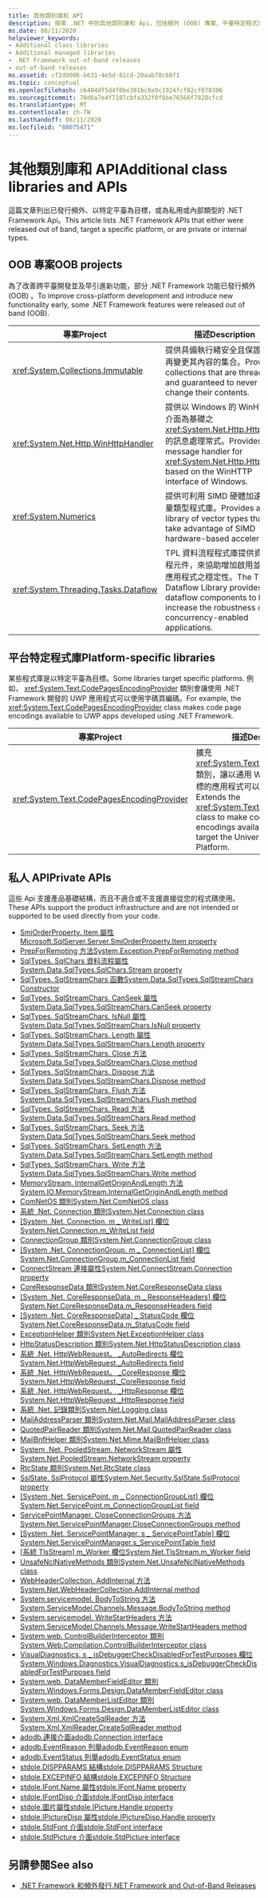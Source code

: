 ```yaml
---
title: 其他類別庫和 API
description: 探索 .NET 中的其他類別庫和 Api，包括頻外 (OOB) 專案、平臺特定程式庫，以及私用 Api。
ms.date: 08/11/2020
helpviewer_keywords:
- Additional class libraries
- Additional managed libraries
- .NET Framework out-of-band releases
- out-of-band releases
ms.assetid: cf2d9006-b631-4e5d-81cd-20aab78c60f1
ms.topic: conceptual
ms.openlocfilehash: c6404df5d4f0be381bc0a9c1924fcf82cf078306
ms.sourcegitcommit: 70d6a7e4f7187cbfa332f0f8be76566f7828cfcd
ms.translationtype: MT
ms.contentlocale: zh-TW
ms.lasthandoff: 08/11/2020
ms.locfileid: "88075471"
---
```

# <a name="additional-class-libraries-and-apis"></a><span data-ttu-id="bae7e-103">其他類別庫和 API</span><span class="sxs-lookup"><span data-stu-id="bae7e-103">Additional class libraries and APIs</span></span>

<span data-ttu-id="bae7e-104">這篇文章列出已發行頻外、以特定平臺為目標，或為私用或內部類型的 .NET Framework Api。</span><span class="sxs-lookup"><span data-stu-id="bae7e-104">This article lists .NET Framework APIs that either were released out of band, target a specific platform, or are private or internal types.</span></span>

## <a name="oob-projects"></a><span data-ttu-id="bae7e-105">OOB 專案</span><span class="sxs-lookup"><span data-stu-id="bae7e-105">OOB projects</span></span>

<span data-ttu-id="bae7e-106">為了改善跨平臺開發並及早引進新功能，部分 .NET Framework 功能已發行頻外 (OOB) 。</span><span class="sxs-lookup"><span data-stu-id="bae7e-106">To improve cross-platform development and introduce new functionality early, some .NET Framework features were released out of band (OOB).</span></span>

| <span data-ttu-id="bae7e-107">專案</span><span class="sxs-lookup"><span data-stu-id="bae7e-107">Project</span></span> | <span data-ttu-id="bae7e-108">描述</span><span class="sxs-lookup"><span data-stu-id="bae7e-108">Description</span></span> |  
| ------- | ----------- |  
| <xref:System.Collections.Immutable> | <span data-ttu-id="bae7e-109">提供具備執行緒安全且保證不會再變更其內容的集合。</span><span class="sxs-lookup"><span data-stu-id="bae7e-109">Provides collections that are thread safe and guaranteed to never change their contents.</span></span> |
| <xref:System.Net.Http.WinHttpHandler> | <span data-ttu-id="bae7e-110">提供以 Windows 的 WinHTTP 介面為基礎之 <xref:System.Net.Http.HttpClient> 的訊息處理常式。</span><span class="sxs-lookup"><span data-stu-id="bae7e-110">Provides a message handler for <xref:System.Net.Http.HttpClient> based on the WinHTTP interface of Windows.</span></span> |
| <xref:System.Numerics> | <span data-ttu-id="bae7e-111">提供可利用 SIMD 硬體加速的向量類型程式庫。</span><span class="sxs-lookup"><span data-stu-id="bae7e-111">Provides a library of vector types that can take advantage of SIMD hardware-based acceleration.</span></span>|
| <xref:System.Threading.Tasks.Dataflow> | <span data-ttu-id="bae7e-112">TPL 資料流程程式庫提供資料流程元件，來協助增加啟用並行的應用程式之穩定性。</span><span class="sxs-lookup"><span data-stu-id="bae7e-112">The TPL Dataflow Library provides dataflow components to help increase the robustness of concurrency-enabled applications.</span></span> |  

## <a name="platform-specific-libraries"></a><span data-ttu-id="bae7e-113">平台特定程式庫</span><span class="sxs-lookup"><span data-stu-id="bae7e-113">Platform-specific libraries</span></span>

<span data-ttu-id="bae7e-114">某些程式庫是以特定平臺為目標。</span><span class="sxs-lookup"><span data-stu-id="bae7e-114">Some libraries target specific platforms.</span></span> <span data-ttu-id="bae7e-115">例如， <xref:System.Text.CodePagesEncodingProvider> 類別會讓使用 .NET Framework 開發的 UWP 應用程式可以使用字碼頁編碼。</span><span class="sxs-lookup"><span data-stu-id="bae7e-115">For example, the <xref:System.Text.CodePagesEncodingProvider> class makes code page encodings available to UWP apps developed using .NET Framework.</span></span>
  
| <span data-ttu-id="bae7e-116">專案</span><span class="sxs-lookup"><span data-stu-id="bae7e-116">Project</span></span> | <span data-ttu-id="bae7e-117">描述</span><span class="sxs-lookup"><span data-stu-id="bae7e-117">Description</span></span> |  
| ------- | ----------- |  
| <xref:System.Text.CodePagesEncodingProvider> | <span data-ttu-id="bae7e-118">擴充 <xref:System.Text.EncodingProvider> 類別，讓以通用 Windows 平臺為目標的應用程式可以使用字碼頁編碼。</span><span class="sxs-lookup"><span data-stu-id="bae7e-118">Extends the <xref:System.Text.EncodingProvider> class to make code page encodings available to apps that target the Universal Windows Platform.</span></span> |  
  
## <a name="private-apis"></a><span data-ttu-id="bae7e-119">私人 API</span><span class="sxs-lookup"><span data-stu-id="bae7e-119">Private APIs</span></span>  

<span data-ttu-id="bae7e-120">這些 Api 支援產品基礎結構，而且不適合或不支援直接從您的程式碼使用。</span><span class="sxs-lookup"><span data-stu-id="bae7e-120">These APIs support the product infrastructure and are not intended or supported to be used directly from your code.</span></span>  
  
* [<span data-ttu-id="bae7e-121">SmiOrderProperty. Item 屬性</span><span class="sxs-lookup"><span data-stu-id="bae7e-121">Microsoft.SqlServer.Server.SmiOrderProperty.Item property</span></span>](microsoft.sqlserver.server.smiorderproperty.item.md)
* [<span data-ttu-id="bae7e-122">PrepForRemoting 方法</span><span class="sxs-lookup"><span data-stu-id="bae7e-122">System.Exception.PrepForRemoting method</span></span>](system.exception.prepforremoting.md)
* [<span data-ttu-id="bae7e-123">SqlTypes. SqlChars 資料流程屬性</span><span class="sxs-lookup"><span data-stu-id="bae7e-123">System.Data.SqlTypes.SqlChars.Stream property</span></span>](system.data.sqltypes.sqlchars.stream.md)
* [<span data-ttu-id="bae7e-124">SqlTypes. SqlStreamChars 函數</span><span class="sxs-lookup"><span data-stu-id="bae7e-124">System.Data.SqlTypes.SqlStreamChars Constructor</span></span>](system.data.sqltypes.sqlstreamchars.-ctor.md)
* [<span data-ttu-id="bae7e-125">SqlTypes. SqlStreamChars. CanSeek 屬性</span><span class="sxs-lookup"><span data-stu-id="bae7e-125">System.Data.SqlTypes.SqlStreamChars.CanSeek property</span></span>](system.data.sqltypes.sqlstreamchars.canseek.md)
* [<span data-ttu-id="bae7e-126">SqlTypes. SqlStreamChars. IsNull 屬性</span><span class="sxs-lookup"><span data-stu-id="bae7e-126">System.Data.SqlTypes.SqlStreamChars.IsNull property</span></span>](system.data.sqltypes.sqlstreamchars.isnull.md)
* [<span data-ttu-id="bae7e-127">SqlTypes. SqlStreamChars. Length 屬性</span><span class="sxs-lookup"><span data-stu-id="bae7e-127">System.Data.SqlTypes.SqlStreamChars.Length property</span></span>](system.data.sqltypes.sqlstreamchars.length.md)
* [<span data-ttu-id="bae7e-128">SqlTypes. SqlStreamChars. Close 方法</span><span class="sxs-lookup"><span data-stu-id="bae7e-128">System.Data.SqlTypes.SqlStreamChars.Close method</span></span>](system.data.sqltypes.sqlstreamchars.close.md)
* [<span data-ttu-id="bae7e-129">SqlTypes. SqlStreamChars. Dispose 方法</span><span class="sxs-lookup"><span data-stu-id="bae7e-129">System.Data.SqlTypes.SqlStreamChars.Dispose method</span></span>](system.data.sqltypes.sqlstreamchars.dispose.md)
* [<span data-ttu-id="bae7e-130">SqlTypes. SqlStreamChars. Flush 方法</span><span class="sxs-lookup"><span data-stu-id="bae7e-130">System.Data.SqlTypes.SqlStreamChars.Flush method</span></span>](system.data.sqltypes.sqlstreamchars.flush.md)
* [<span data-ttu-id="bae7e-131">SqlTypes. SqlStreamChars. Read 方法</span><span class="sxs-lookup"><span data-stu-id="bae7e-131">System.Data.SqlTypes.SqlStreamChars.Read method</span></span>](system.data.sqltypes.sqlstreamchars.read.md)
* [<span data-ttu-id="bae7e-132">SqlTypes. SqlStreamChars. Seek 方法</span><span class="sxs-lookup"><span data-stu-id="bae7e-132">System.Data.SqlTypes.SqlStreamChars.Seek method</span></span>](system.data.sqltypes.sqlstreamchars.seek.md)
* [<span data-ttu-id="bae7e-133">SqlTypes. SqlStreamChars. SetLength 方法</span><span class="sxs-lookup"><span data-stu-id="bae7e-133">System.Data.SqlTypes.SqlStreamChars.SetLength method</span></span>](system.data.sqltypes.sqlstreamchars.setlength.md)
* [<span data-ttu-id="bae7e-134">SqlTypes. SqlStreamChars. Write 方法</span><span class="sxs-lookup"><span data-stu-id="bae7e-134">System.Data.SqlTypes.SqlStreamChars.Write method</span></span>](system.data.sqltypes.sqlstreamchars.write.md)
* [<span data-ttu-id="bae7e-135">MemoryStream. InternalGetOriginAndLength 方法</span><span class="sxs-lookup"><span data-stu-id="bae7e-135">System.IO.MemoryStream.InternalGetOriginAndLength method</span></span>](system.io.memorystream.internalgetoriginandlength.md)
* [<span data-ttu-id="bae7e-136">ComNetOS 類別</span><span class="sxs-lookup"><span data-stu-id="bae7e-136">System.Net.ComNetOS class</span></span>](system.net.comnetos.md)
* [<span data-ttu-id="bae7e-137">系統 .Net. Connection 類別</span><span class="sxs-lookup"><span data-stu-id="bae7e-137">System.Net.Connection class</span></span>](connection.md)
* <span data-ttu-id="bae7e-138">[[System .Net. Connection. m \_ WriteList] 欄位](m_writelist.md)</span><span class="sxs-lookup"><span data-stu-id="bae7e-138">[System.Net.Connection.m\_WriteList field](m_writelist.md)</span></span>
* [<span data-ttu-id="bae7e-139">ConnectionGroup 類別</span><span class="sxs-lookup"><span data-stu-id="bae7e-139">System.Net.ConnectionGroup class</span></span>](connectiongroup.md)
* <span data-ttu-id="bae7e-140">[[System .Net. ConnectionGroup. m \_ ConnectionList] 欄位](m_connectionlist.md)</span><span class="sxs-lookup"><span data-stu-id="bae7e-140">[System.Net.ConnectionGroup.m\_ConnectionList field](m_connectionlist.md)</span></span>
* [<span data-ttu-id="bae7e-141">ConnectStream 連接屬性</span><span class="sxs-lookup"><span data-stu-id="bae7e-141">System.Net.ConnectStream.Connection property</span></span>](system.net.connectstream.connection.md)
* [<span data-ttu-id="bae7e-142">CoreResponseData 類別</span><span class="sxs-lookup"><span data-stu-id="bae7e-142">System.Net.CoreResponseData class</span></span>](coreresponsedata.md)
* <span data-ttu-id="bae7e-143">[[System .Net. CoreResponseData. m \_ ResponseHeaders] 欄位](coreresponsedata_m_responseheaders.md)</span><span class="sxs-lookup"><span data-stu-id="bae7e-143">[System.Net.CoreResponseData.m\_ResponseHeaders field](coreresponsedata_m_responseheaders.md)</span></span>
* <span data-ttu-id="bae7e-144">[[System .Net. CoreResponseData] \_ StatusCode 欄位](coreresponsedata_m_statuscode.md)</span><span class="sxs-lookup"><span data-stu-id="bae7e-144">[System.Net.CoreResponseData.m\_StatusCode field](coreresponsedata_m_statuscode.md)</span></span>
* [<span data-ttu-id="bae7e-145">ExceptionHelper 類別</span><span class="sxs-lookup"><span data-stu-id="bae7e-145">System.Net.ExceptionHelper class</span></span>](system.net.exceptionhelper.md)
* [<span data-ttu-id="bae7e-146">HttpStatusDescription 類別</span><span class="sxs-lookup"><span data-stu-id="bae7e-146">System.Net.HttpStatusDescription class</span></span>](system.net.httpstatusdescription.md)
* [<span data-ttu-id="bae7e-147">系統 .Net. HttpWebRequest。 \_AutoRedirects 欄位</span><span class="sxs-lookup"><span data-stu-id="bae7e-147">System.Net.HttpWebRequest.\_AutoRedirects field</span></span>](_autoredirects.md)
* [<span data-ttu-id="bae7e-148">系統 .Net. HttpWebRequest。 \_CoreResponse 欄位</span><span class="sxs-lookup"><span data-stu-id="bae7e-148">System.Net.HttpWebRequest.\_CoreResponse field</span></span>](httpwebrequest__coreresponse.md)
* [<span data-ttu-id="bae7e-149">系統 .Net. HttpWebRequest。 \_HttpResponse 欄位</span><span class="sxs-lookup"><span data-stu-id="bae7e-149">System.Net.HttpWebRequest.\_HttpResponse field</span></span>](_httpresponse.md)
* [<span data-ttu-id="bae7e-150">系統 .Net. 記錄類別</span><span class="sxs-lookup"><span data-stu-id="bae7e-150">System.Net.Logging class</span></span>](system.net.logging.md)
* [<span data-ttu-id="bae7e-151">MailAddressParser 類別</span><span class="sxs-lookup"><span data-stu-id="bae7e-151">System.Net.Mail.MailAddressParser class</span></span>](system.net.mail.mailaddressparser.md)
* [<span data-ttu-id="bae7e-152">QuotedPairReader 類別</span><span class="sxs-lookup"><span data-stu-id="bae7e-152">System.Net.Mail.QuotedPairReader class</span></span>](system.net.mail.quotedpairreader.md)
* [<span data-ttu-id="bae7e-153">MailBnfHelper 類別</span><span class="sxs-lookup"><span data-stu-id="bae7e-153">System.Net.Mime.MailBnfHelper class</span></span>](system.net.mime.mailbnfhelper.md)
* [<span data-ttu-id="bae7e-154">System .Net. PooledStream. NetworkStream 屬性</span><span class="sxs-lookup"><span data-stu-id="bae7e-154">System.Net.PooledStream.NetworkStream property</span></span>](system.net.pooledstream.networkstream.md)
* [<span data-ttu-id="bae7e-155">RtcState 類別</span><span class="sxs-lookup"><span data-stu-id="bae7e-155">System.Net.RtcState class</span></span>](system.net.rtcstate.md)
* [<span data-ttu-id="bae7e-156">SslState. SslProtocol 屬性</span><span class="sxs-lookup"><span data-stu-id="bae7e-156">System.Net.Security.SslState.SslProtocol property</span></span>](system.net.security.sslstate.sslprotocol.md)
* <span data-ttu-id="bae7e-157">[[System .Net. ServicePoint. m \_ ConnectionGroupList] 欄位](m_connectiongrouplist.md)</span><span class="sxs-lookup"><span data-stu-id="bae7e-157">[System.Net.ServicePoint.m\_ConnectionGroupList field](m_connectiongrouplist.md)</span></span>
* [<span data-ttu-id="bae7e-158">ServicePointManager. CloseConnectionGroups 方法</span><span class="sxs-lookup"><span data-stu-id="bae7e-158">System.Net.ServicePointManager.CloseConnectionGroups method</span></span>](system.net.servicepointmanager.closeconnectiongroups.md)
* <span data-ttu-id="bae7e-159">[[System .Net. ServicePointManager. s \_ ServicePointTable] 欄位](s_servicepointtable.md)</span><span class="sxs-lookup"><span data-stu-id="bae7e-159">[System.Net.ServicePointManager.s\_ServicePointTable field](s_servicepointtable.md)</span></span>
* <span data-ttu-id="bae7e-160">[[系統 TlsStream] m_Worker 欄位](system.net.tlsstream.m_worker.md)</span><span class="sxs-lookup"><span data-stu-id="bae7e-160">[System.Net.TlsStream.m_Worker field](system.net.tlsstream.m_worker.md)</span></span>
* [<span data-ttu-id="bae7e-161">UnsafeNclNativeMethods 類別</span><span class="sxs-lookup"><span data-stu-id="bae7e-161">System.Net.UnsafeNclNativeMethods class</span></span>](system.net.unsafenclnativemethods.md)
* [<span data-ttu-id="bae7e-162">WebHeaderCollection. AddInternal 方法</span><span class="sxs-lookup"><span data-stu-id="bae7e-162">System.Net.WebHeaderCollection.AddInternal method</span></span>](system.net.webheadercollection.addinternal.md)
* [<span data-ttu-id="bae7e-163">System.servicemodel. BodyToString 方法</span><span class="sxs-lookup"><span data-stu-id="bae7e-163">System.ServiceModel.Channels.Message.BodyToString method</span></span>](system.servicemodel.channels.message.bodytostring.md)
* [<span data-ttu-id="bae7e-164">System.servicemodel. WriteStartHeaders 方法</span><span class="sxs-lookup"><span data-stu-id="bae7e-164">System.ServiceModel.Channels.Message.WriteStartHeaders method</span></span>](system.servicemodel.channels.message.writestartheaders.md)
* [<span data-ttu-id="bae7e-165">System.web. ControlBuilderInterceptor 類別</span><span class="sxs-lookup"><span data-stu-id="bae7e-165">System.Web.Compilation.ControlBuilderInterceptor class</span></span>](controlbuilderinterceptor-class.md)
* [<span data-ttu-id="bae7e-166">VisualDiagnostics. s \_ isDebuggerCheckDisabledForTestPurposes 欄位</span><span class="sxs-lookup"><span data-stu-id="bae7e-166">System.Windows.Diagnostics.VisualDiagnostics.s\_isDebuggerCheckDisabledForTestPurposes field</span></span>](s-isdebuggercheckdisabledfortestpurposes-field.md)
* [<span data-ttu-id="bae7e-167">System.web. DataMemberFieldEditor 類別</span><span class="sxs-lookup"><span data-stu-id="bae7e-167">System.Windows.Forms.Design.DataMemberFieldEditor class</span></span>](datamemberfieldeditor-class.md)
* [<span data-ttu-id="bae7e-168">System.web. DataMemberListEditor 類別</span><span class="sxs-lookup"><span data-stu-id="bae7e-168">System.Windows.Forms.Design.DataMemberListEditor class</span></span>](datamemberlisteditor-class.md)
* [<span data-ttu-id="bae7e-169">System.Xml.XmlCreateSqlReader 方法</span><span class="sxs-lookup"><span data-stu-id="bae7e-169">System.Xml.XmlReader.CreateSqlReader method</span></span>](system.xml.xmlreader.createsqlreader.md)
* [<span data-ttu-id="bae7e-170">adodb.連接介面</span><span class="sxs-lookup"><span data-stu-id="bae7e-170">adodb.Connection interface</span></span>](adodb.connection.md)
* [<span data-ttu-id="bae7e-171">adodb.EventReason 列舉</span><span class="sxs-lookup"><span data-stu-id="bae7e-171">adodb.EventReason enum</span></span>](adodb.eventreasonenum.md)
* [<span data-ttu-id="bae7e-172">adodb.EventStatus 列舉</span><span class="sxs-lookup"><span data-stu-id="bae7e-172">adodb.EventStatus enum</span></span>](adodb.eventstatusenum.md)
* [<span data-ttu-id="bae7e-173">stdole.DISPPARAMS 結構</span><span class="sxs-lookup"><span data-stu-id="bae7e-173">stdole.DISPPARAMS Structure</span></span>](stdole.dispparams.md)
* [<span data-ttu-id="bae7e-174">stdole.EXCEPINFO 結構</span><span class="sxs-lookup"><span data-stu-id="bae7e-174">stdole.EXCEPINFO Structure</span></span>](stdole.excepinfo.md)
* [<span data-ttu-id="bae7e-175">stdole.IFont.Name 屬性</span><span class="sxs-lookup"><span data-stu-id="bae7e-175">stdole.IFont.Name property</span></span>](stdole.ifont.name.md)
* [<span data-ttu-id="bae7e-176">stdole.IFontDisp 介面</span><span class="sxs-lookup"><span data-stu-id="bae7e-176">stdole.IFontDisp interface</span></span>](stdole.ifontdisp.md)
* [<span data-ttu-id="bae7e-177">stdole.圖片屬性</span><span class="sxs-lookup"><span data-stu-id="bae7e-177">stdole.IPicture.Handle property</span></span>](stdole.ipicture.handle.md)
* [<span data-ttu-id="bae7e-178">stdole.IPictureDisp 屬性</span><span class="sxs-lookup"><span data-stu-id="bae7e-178">stdole.IPictureDisp.Handle property</span></span>](stdole.ipicturedisp.handle.md)
* [<span data-ttu-id="bae7e-179">stdole.StdFont 介面</span><span class="sxs-lookup"><span data-stu-id="bae7e-179">stdole.StdFont interface</span></span>](stdole.stdfont.md)
* [<span data-ttu-id="bae7e-180">stdole.StdPicture 介面</span><span class="sxs-lookup"><span data-stu-id="bae7e-180">stdole.StdPicture interface</span></span>](stdole.stdpicture.md)
  
## <a name="see-also"></a><span data-ttu-id="bae7e-181">另請參閱</span><span class="sxs-lookup"><span data-stu-id="bae7e-181">See also</span></span>

* [<span data-ttu-id="bae7e-182">.NET Framework 和頻外發行</span><span class="sxs-lookup"><span data-stu-id="bae7e-182">.NET Framework and Out-of-Band Releases</span></span>](../get-started/the-net-framework-and-out-of-band-releases.md)
